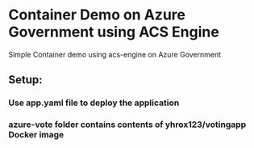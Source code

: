 # Container Demo on Azure Government using ACS Engine
Simple Container demo using acs-engine on Azure Government
## Setup:
### Use app.yaml file to deploy the application 
### azure-vote folder contains contents of yhrox123/votingapp Docker image

